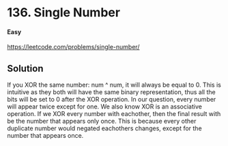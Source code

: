 # 136. Single Number

#### Easy

https://leetcode.com/problems/single-number/

## Solution

If you XOR the same number: num ^ num, it will always be equal to 0. This is intuitive as they both will have the same binary representation, thus all the bits will be set to 0 after the XOR operation. In our question, every number will appear twice except for one. We also know XOR is an associative operation. If we XOR every number with eachother, then the final result with be the number that appears only once. This is because every other duplicate number would negated eachothers changes, except for the number that appears once.
